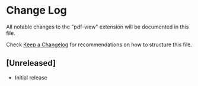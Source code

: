 # Change Log
All notable changes to the "pdf-view" extension will be documented in this file.

Check [Keep a Changelog](http://keepachangelog.com/) for recommendations on how to structure this file.

## [Unreleased]
- Initial release